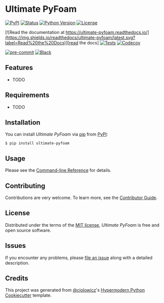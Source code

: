 # Ultimate PyFoam

[![PyPI](https://img.shields.io/pypi/v/ultimate-pyfoam.svg)][pypi status]
[![Status](https://img.shields.io/pypi/status/ultimate-pyfoam.svg)][pypi status]
[![Python Version](https://img.shields.io/pypi/pyversions/ultimate-pyfoam)][pypi status]
[![License](https://img.shields.io/pypi/l/ultimate-pyfoam)][license]

[![Read the documentation at https://ultimate-pyfoam.readthedocs.io/](https://img.shields.io/readthedocs/ultimate-pyfoam/latest.svg?label=Read%20the%20Docs)][read the docs]
[![Tests](https://github.com/ARostekMU/ultimate-pyfoam/workflows/Tests/badge.svg)][tests]
[![Codecov](https://codecov.io/gh/ARostekMU/ultimate-pyfoam/branch/main/graph/badge.svg)][codecov]

[![pre-commit](https://img.shields.io/badge/pre--commit-enabled-brightgreen?logo=pre-commit&logoColor=white)][pre-commit]
[![Black](https://img.shields.io/badge/code%20style-black-000000.svg)][black]

[pypi status]: https://pypi.org/project/ultimate-pyfoam/
[read the docs]: https://ultimate-pyfoam.readthedocs.io/
[tests]: https://github.com/ARostekMU/ultimate-pyfoam/actions?workflow=Tests
[codecov]: https://app.codecov.io/gh/ARostekMU/ultimate-pyfoam
[pre-commit]: https://github.com/pre-commit/pre-commit
[black]: https://github.com/psf/black

## Features

- TODO

## Requirements

- TODO

## Installation

You can install _Ultimate PyFoam_ via [pip] from [PyPI]:

```console
$ pip install ultimate-pyfoam
```

## Usage

Please see the [Command-line Reference] for details.

## Contributing

Contributions are very welcome.
To learn more, see the [Contributor Guide].

## License

Distributed under the terms of the [MIT license][license],
_Ultimate PyFoam_ is free and open source software.

## Issues

If you encounter any problems,
please [file an issue] along with a detailed description.

## Credits

This project was generated from [@cjolowicz]'s [Hypermodern Python Cookiecutter] template.

[@cjolowicz]: https://github.com/cjolowicz
[pypi]: https://pypi.org/
[hypermodern python cookiecutter]: https://github.com/cjolowicz/cookiecutter-hypermodern-python
[file an issue]: https://github.com/ARostekMU/ultimate-pyfoam/issues
[pip]: https://pip.pypa.io/

<!-- github-only -->

[license]: https://github.com/ARostekMU/ultimate-pyfoam/blob/main/LICENSE
[contributor guide]: https://github.com/ARostekMU/ultimate-pyfoam/blob/main/CONTRIBUTING.md
[command-line reference]: https://ultimate-pyfoam.readthedocs.io/en/latest/usage.html
